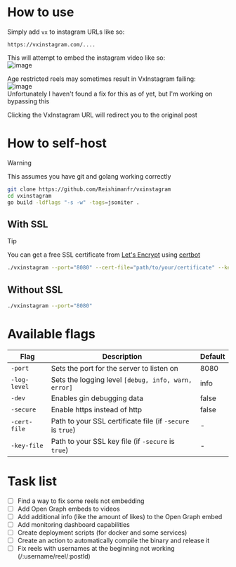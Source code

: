 # How to use
Simply add `vx` to instagram URLs like so:
```
https://vxinstagram.com/....
```
This will attempt to embed the instagram video like so:<br>
![image](https://github.com/user-attachments/assets/b124bb26-0815-4b34-b8f5-70da24dcec20)

Age restricted reels may sometimes result in VxInstagram failing:<br>
![image](https://github.com/user-attachments/assets/bb090f29-166b-4c9e-96e3-2a1b3f9ac216)<br>
Unfortunately I haven't found a fix for this as of yet, but I'm working on bypassing this

Clicking the VxInstagram URL will redirect you to the original post

# How to self-host
> [!WARNING]
> This assumes you have git and golang working correctly
```sh
git clone https://github.com/Reishimanfr/vxinstagram
cd vxinstagram
go build -ldflags "-s -w" -tags=jsoniter .
```
## With SSL
> [!TIP]
> You can get a free SSL certificate from [Let's Encrypt](https://letsencrypt.org/) using [certbot](https://certbot.eff.org/)
```sh
./vxinstagram --port="8080" --cert-file="path/to/your/certificate" --key-file="path/to/your/key"
```
## Without SSL
```sh
./vxinstagram --port="8080"
```

# Available flags
| Flag | Description | Default |
| ---- | ----------- | ------- |
| `-port` | Sets the port for the server to listen on | 8080 |
| `-log-level` | Sets the logging level `[debug, info, warn, error]` | info |
| `-dev` | Enables gin debugging data | false |
| `-secure` | Enable https instead of http | false |
| `-cert-file` | Path to your SSL certificate file (if `-secure` is `true`) | - |
| `-key-file` | Path to your SSL key file (if `-secure` is `true`) | - |

# Task list
- [ ] Find a way to fix some reels not embedding
- [ ] Add Open Graph embeds to videos
- [ ] Add additional info (like the amount of likes) to the Open Graph embed
- [ ] Add monitoring dashboard capabilities
- [ ] Create deployment scripts (for docker and some services)
- [ ] Create an action to automatically compile the binary and release it
- [ ] Fix reels with usernames at the beginning not working (/:username/reel/:postId)

